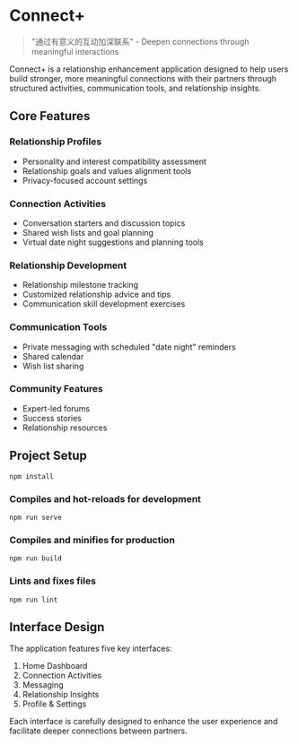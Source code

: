 # Connect+

> "通过有意义的互动加深联系" - Deepen connections through meaningful interactions

Connect+ is a relationship enhancement application designed to help users build stronger, more meaningful connections with their partners through structured activities, communication tools, and relationship insights.

## Core Features

### Relationship Profiles
- Personality and interest compatibility assessment
- Relationship goals and values alignment tools
- Privacy-focused account settings

### Connection Activities
- Conversation starters and discussion topics
- Shared wish lists and goal planning
- Virtual date night suggestions and planning tools

### Relationship Development
- Relationship milestone tracking
- Customized relationship advice and tips
- Communication skill development exercises

### Communication Tools
- Private messaging with scheduled "date night" reminders
- Shared calendar
- Wish list sharing

### Community Features
- Expert-led forums
- Success stories
- Relationship resources

## Project Setup

```
npm install
```

### Compiles and hot-reloads for development
```
npm run serve
```

### Compiles and minifies for production
```
npm run build
```

### Lints and fixes files
```
npm run lint
```

## Interface Design

The application features five key interfaces:
1. Home Dashboard
2. Connection Activities
3. Messaging
4. Relationship Insights
5. Profile & Settings

Each interface is carefully designed to enhance the user experience and facilitate deeper connections between partners.